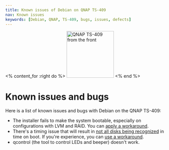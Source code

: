 ```yaml
---
title: Known issues of Debian on QNAP TS-409
nav: Known issues
keywords: [Debian, QNAP, TS-409, bugs, issues, defects]
---
```


<% content_for :right do %>
<img src = "../images/r_ts409_front.jpg" class="border" alt="QNAP TS-409 from the front" width="148" height="147" />
<% end %>

<h1>Known issues and bugs</h1>

Here is a list of known issues and bugs with Debian on the QNAP TS-409:

* The installer fails to make the system bootable, especially on
configurations with LVM and RAID.  You can [apply a
workaround](../troubleshooting/#bootable).
* There's a timing issue that will result in <a
href="http://comments.gmane.org/gmane.linux.ide/47799">not all disks being
recognized</a> in time on boot.  If you're experience, you can <a
href="http://forum.qnap.com/viewtopic.php?p=284721#p284592">use a
workaround</a>.
* qcontrol (the tool to control LEDs and beeper) doesn't work.

